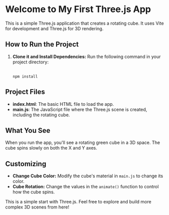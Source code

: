 <h1>Welcome to My First Three.js App</h1>
  
  <p>This is a simple Three.js application that creates a rotating cube. It uses Vite for development and Three.js for 3D rendering.</p>
  
  <h2>How to Run the Project</h2>

  <ol>
    <li><strong>Clone it and Install Dependencies:</strong> Run the following command in your project directory:</li>
    </br>
    <pre><code>npm install</code></pre>
   
  </ol>
  
  <h2>Project Files</h2>
  <ul>
    <li><strong>index.html</strong>: The basic HTML file to load the app.</li>
    <li><strong>main.js</strong>: The JavaScript file where the Three.js scene is created, including the rotating cube.</li>
  </ul>
  
  <h2>What You See</h2>
  <p>When you run the app, you'll see a rotating green cube in a 3D space. The cube spins slowly on both the X and Y axes.</p>
  
  <h2>Customizing</h2>
  <ul>
    <li><strong>Change Cube Color:</strong> Modify the cube's material in <code>main.js</code> to change its color.</li>
    <li><strong>Cube Rotation:</strong> Change the values in the <code>animate()</code> function to control how the cube spins.</li>
  </ul>

  <footer>
    <p>This is a simple start with Three.js. Feel free to explore and build more complex 3D scenes from here!</p>
  </footer>
